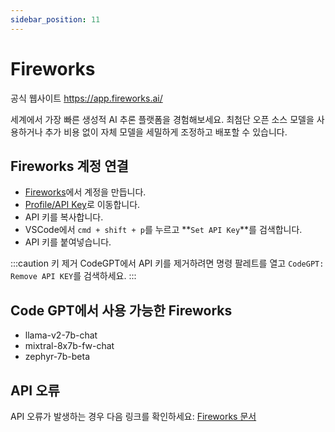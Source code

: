 ```yaml
---
sidebar_position: 11
---
```


# Fireworks
공식 웹사이트 https://app.fireworks.ai/

세계에서 가장 빠른 생성적 AI 추론 플랫폼을 경험해보세요. 최첨단 오픈 소스 모델을 사용하거나 추가 비용 없이 자체 모델을 세밀하게 조정하고 배포할 수 있습니다.

## Fireworks 계정 연결
- [Fireworks](https://app.fireworks.ai/login)에서 계정을 만듭니다.
- [Profile/API Key](https://app.fireworks.ai/users?tab=apps)로 이동합니다.
- API 키를 복사합니다.
- VSCode에서 ```cmd + shift + p```를 누르고 **`Set API Key`**를 검색합니다.
- API 키를 붙여넣습니다.

:::caution 키 제거
CodeGPT에서 API 키를 제거하려면 명령 팔레트를 열고 `CodeGPT: Remove API KEY`를 검색하세요.
:::

## Code GPT에서 사용 가능한 Fireworks
- llama-v2-7b-chat
- mixtral-8x7b-fw-chat
- zephyr-7b-beta

## API 오류
API 오류가 발생하는 경우 다음 링크를 확인하세요: [Fireworks 문서](https://readme.fireworks.ai/docs)

